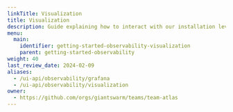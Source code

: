 ```yaml
---
linkTitle: Visualization
title: Visualization
description: Guide explaining how to interact with our installation level grafana (how to access grafana, how to explore logs and metrics).
menu:
  main:
    identifier: getting-started-observability-visualization
    parent: getting-started-observability
weight: 40
last_review_date: 2024-02-09
aliases:
  - /ui-api/observability/grafana
  - /ui-api/observability/visualization
owner:
  - https://github.com/orgs/giantswarm/teams/team-atlas
---
```

